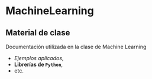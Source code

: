 # MachineLearning
## Material de clase
Documentación utilizada en la clase de Machine Learning

- _Ejemplos aplicados_,
- **Librerías de `Python`**,
- etc.
